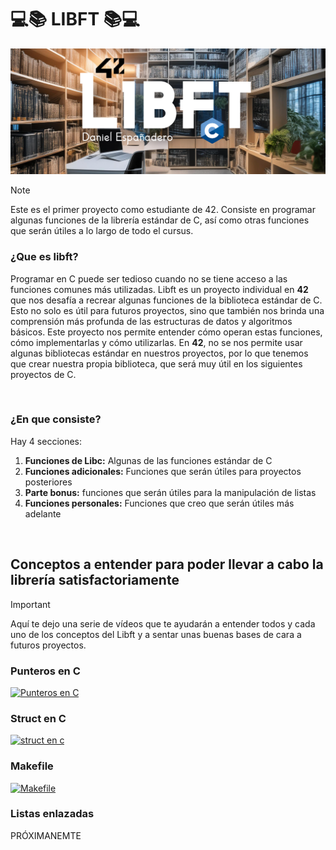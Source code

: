 # 💻📚 LIBFT 📚💻

![image](https://github.com/DanielEspanadero/libft-42/blob/master/docs/banner%20libft.png)

> [!NOTE]
> Este es el primer proyecto como estudiante de 42. Consiste en programar algunas funciones de la librería estándar de C, así como otras funciones que serán útiles a lo largo de todo el cursus.

### ¿Que es libft?

Programar en C puede ser tedioso cuando no se tiene acceso a las funciones comunes más utilizadas. Libft es un proyecto individual en <b>42</b> que nos desafía a recrear algunas funciones de la biblioteca estándar de C. Esto no solo es útil para futuros proyectos, sino que también nos brinda una comprensión más profunda de las estructuras de datos y algoritmos básicos. Este proyecto nos permite entender cómo operan estas funciones, cómo implementarlas y cómo utilizarlas. En <b>42</b>, no se nos permite usar algunas bibliotecas estándar en nuestros proyectos, por lo que tenemos que crear nuestra propia biblioteca, que será muy útil en los siguientes proyectos de C.

<br>

### ¿En que consiste?

Hay 4 secciones:
1. **Funciones de Libc:** Algunas de las funciones estándar de C
2. **Funciones adicionales:** Funciones que serán útiles para proyectos posteriores
3. **Parte bonus:** funciones que serán útiles para la manipulación de listas
4. **Funciones personales:** Funciones que creo que serán útiles más adelante

<br>

## Conceptos a entender para poder llevar a cabo la librería satisfactoriamente

> [!IMPORTANT]
> Aquí te dejo una serie de vídeos que te ayudarán a entender todos y cada uno de los conceptos del Libft y a sentar unas buenas bases de cara a futuros proyectos.

### Punteros en C

<a href='https://www.youtube.com/watch?v=y3K3jb3wv2I' target='_blank'>
  <img width='30%' src='https://i.ytimg.com/vi/I3S3_0_3xCc/hqdefault.jpg?sqp=-oaymwEcCNACELwBSFXyq4qpAw4IARUAAIhCGAFwAcABBg==&rs=AOn4CLDNFd9Eb9sCTU8yZ7qOnegzvKkdhw' alt='Punteros en C' />
</a>

### Struct en C

<a href='https://www.youtube.com/watch?v=plTYF-btLuU' target='_blank'>
  <img width='30%' src='https://i.ytimg.com/vi/I3S3_0_3xCc/hqdefault.jpg?sqp=-oaymwEcCNACELwBSFXyq4qpAw4IARUAAIhCGAFwAcABBg==&rs=AOn4CLDNFd9Eb9sCTU8yZ7qOnegzvKkdhw' alt='struct en c' />
</a>

### Makefile

<a href='https://www.youtube.com/watch?v=BD0giwqBbm0' target='_blank'>
  <img width='30%' src='https://i.ytimg.com/vi/I3S3_0_3xCc/hqdefault.jpg?sqp=-oaymwEcCNACELwBSFXyq4qpAw4IARUAAIhCGAFwAcABBg==&rs=AOn4CLDNFd9Eb9sCTU8yZ7qOnegzvKkdhw' alt='Makefile' />
</a>

### Listas enlazadas

PRÓXIMANEMTE

